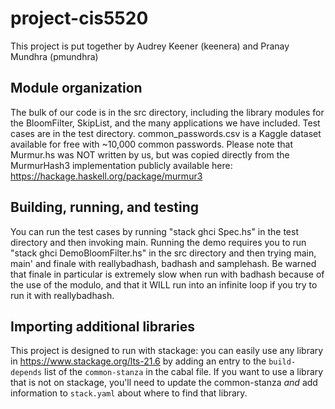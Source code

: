 # project-cis5520

This project is put together by Audrey Keener (keenera) and Pranay Mundhra (pmundhra)

## Module organization

The bulk of our code is in the src directory, including the library modules for the BloomFilter, SkipList, and the many applications we have included. Test cases are in the test directory. 
common_passwords.csv is a Kaggle dataset available for free with ~10,000 common passwords. 
Please note that Murmur.hs was NOT written by us, but was copied directly from the MurmurHash3 implementation publicly available here: https://hackage.haskell.org/package/murmur3

## Building, running, and testing

You can run the test cases by running "stack ghci Spec.hs" in the test directory and then invoking main. 
Running the demo requires you to run "stack ghci DemoBloomFilter.hs" in the src directory and then 
trying main, main' and finale with reallybadhash, badhash and samplehash. Be warned that finale in particular is extremely slow when run with badhash because of the use of the modulo, and that it WILL run into an infinite loop if you try to run it with reallybadhash. 


## Importing additional libraries

This project is designed to run with stackage: you can easily use any library
in https://www.stackage.org/lts-21.6 by adding an entry to the
`build-depends` list of the `common-stanza` in the cabal file. If you want to
use a library that is not on stackage, you'll need to update the common-stanza
*and* add information to `stack.yaml` about where to find that library.

